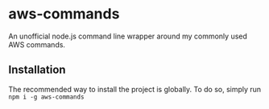 # aws-commands

An unofficial node.js command line wrapper around my commonly used AWS commands.

## Installation

The recommended way to install the project is globally. To do so, simply run `npm i -g aws-commands`
